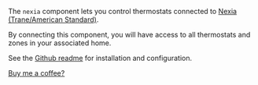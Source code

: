 The `nexia` component lets you control thermostats connected to [Nexia (Trane/American Standard)](https://www.nexiahome.com/).

By connecting this component, you will have access to all thermostats and zones in your associated home.

See the [Github readme](https://github.com/ryannazaretian/hacs-nexia-climate-integration) for installation and configuration.

[Buy me a coffee?](https://www.buymeacoffee.com/ybLHaPf)